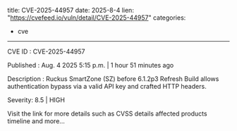  
title: CVE-2025-44957
date: 2025-8-4
lien: "https://cvefeed.io/vuln/detail/CVE-2025-44957"
categories:
  - cve
---

CVE ID : CVE-2025-44957

Published :  Aug. 4
2025
5:15 p.m. | 1 hour
51 minutes ago

Description : Ruckus SmartZone (SZ) before 6.1.2p3 Refresh Build allows authentication bypass via a valid API key and crafted HTTP headers.

Severity: 8.5 | HIGH

Visit the link for more details
such as CVSS details
affected products
timeline
and more...
